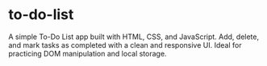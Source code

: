 # to-do-list
A simple To-Do List app built with HTML, CSS, and JavaScript. Add, delete, and mark tasks as completed with a clean and responsive UI. Ideal for practicing DOM manipulation and local storage.
